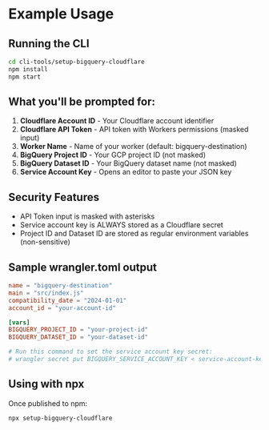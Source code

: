 # Example Usage

## Running the CLI

```bash
cd cli-tools/setup-bigquery-cloudflare
npm install
npm start
```

## What you'll be prompted for:

1. **Cloudflare Account ID** - Your Cloudflare account identifier
2. **Cloudflare API Token** - API token with Workers permissions (masked input)
3. **Worker Name** - Name of your worker (default: bigquery-destination)
4. **BigQuery Project ID** - Your GCP project ID (not masked)
5. **BigQuery Dataset ID** - Your BigQuery dataset name (not masked)
6. **Service Account Key** - Opens an editor to paste your JSON key

## Security Features

- API Token input is masked with asterisks
- Service account key is ALWAYS stored as a Cloudflare secret
- Project ID and Dataset ID are stored as regular environment variables (non-sensitive)

## Sample wrangler.toml output

```toml
name = "bigquery-destination"
main = "src/index.js"
compatibility_date = "2024-01-01"
account_id = "your-account-id"

[vars]
BIGQUERY_PROJECT_ID = "your-project-id"
BIGQUERY_DATASET_ID = "your-dataset-id"

# Run this command to set the service account key secret:
# wrangler secret put BIGQUERY_SERVICE_ACCOUNT_KEY < service-account-key.json
```

## Using with npx

Once published to npm:
```bash
npx setup-bigquery-cloudflare
```